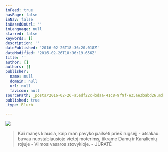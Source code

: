 ```yaml
---
inFeed: true
hasPage: false
inNav: false
isBasedOnUrl: ''
inLanguage: null
starred: false
keywords: []
description: ''
datePublished: '2016-02-26T18:36:20.018Z'
dateModified: '2016-02-26T18:36:19.656Z'
title: ''
author: []
authors: []
publisher:
  name: null
  domain: null
  url: null
  favicon: null
sourcePath: _posts/2016-02-26-a5edf22c-bdaa-41c8-9f9f-e35ae3babd26.md
published: true
_type: Blurb

---
```

![](https://the-grid-user-content.s3-us-west-2.amazonaws.com/a81b0d68-2874-49d1-a0a1-a4ff7ca8b494.jpg)

> Kai manęs klausia, kaip man pavyko pailsėti prieš rugsėjį - atsakau: buvau nuostabiausioje vietoj moterims, tikrame Damų ir Karalienių rojuje - Vilmos vasaros stovykloje. - JŪRATĖ